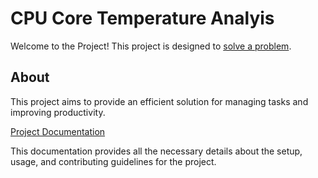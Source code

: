 # CPU Core Temperature Analyis

Welcome to the Project! This project is designed to [solve a problem](https://github.com/Willpatpost/CPU-Core-Temp-Analyzer).

## About

This project aims to provide an efficient solution for managing tasks and improving productivity.

[Project Documentation](https://example.com)

This documentation provides all the necessary details about the setup, usage, and contributing guidelines for the project.
